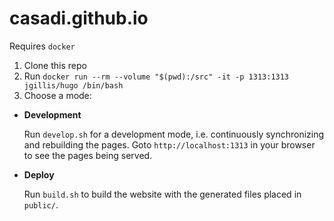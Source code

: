 # casadi.github.io

Requires `docker`

1. Clone this repo
2. Run `docker run --rm --volume "$(pwd):/src" -it -p 1313:1313 jgillis/hugo /bin/bash`
3. Choose a mode:
  - **Development**

    Run `develop.sh` for a development mode, i.e. continuously synchronizing and rebuilding the pages. Goto `http://localhost:1313` in your browser to see the pages being served.

  - **Deploy**

    Run `build.sh` to build the website with the generated files placed in `public/`.
